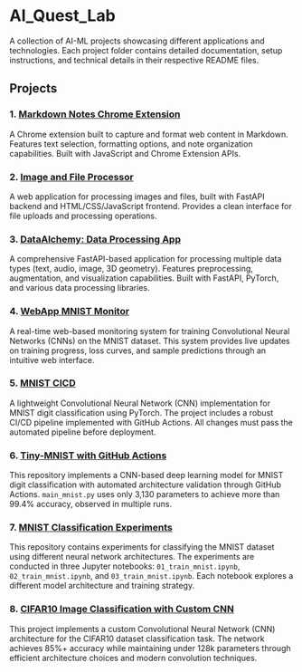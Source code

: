 # AI_Quest_Lab

A collection of AI-ML projects showcasing different applications and technologies.
Each project folder contains detailed documentation, setup instructions, and technical details in their respective README files.

## Projects

### 1. [Markdown Notes Chrome Extension](session_01_chrome_extension/README.md)
A Chrome extension built to capture and format web content in Markdown. Features text selection, formatting options, and note organization capabilities. Built with JavaScript and Chrome Extension APIs.

### 2. [Image and File Processor](session_02_web_FastAPI_app/README.md)
A web application for processing images and files, built with FastAPI backend and HTML/CSS/JavaScript frontend. Provides a clean interface for file uploads and processing operations.

### 3. [DataAlchemy: Data Processing App](session_03_ML_data_processing_app/README.md)
A comprehensive FastAPI-based application for processing multiple data types (text, audio, image, 3D geometry). Features preprocessing, augmentation, and visualization capabilities. Built with FastAPI, PyTorch, and various data processing libraries.

### 4. [WebApp MNIST Monitor](session_04_web_app_mnist_monitor/README.md)
A real-time web-based monitoring system for training Convolutional Neural Networks (CNNs) on the MNIST dataset. This system provides live updates on training progress, loss curves, and sample predictions through an intuitive web interface.

### 5. [MNIST CICD](https://github.com/dhairyag/MINIST_CICD)
A lightweight Convolutional Neural Network (CNN) implementation for MNIST digit classification using PyTorch.
The project includes a robust CI/CD pipeline implemented with GitHub Actions. All changes must pass the automated pipeline before deployment. 

### 6. [Tiny-MNIST with GitHub Actions](https://github.com/dhairyag/tiny_MNIST)
This repository implements a CNN-based deep learning model for MNIST digit classification with automated architecture validation through GitHub Actions.
`main_mnist.py` uses only 3,130 parameters to achieve more than 99.4% accuracy, observed in multiple runs.

### 7. [MNIST Classification Experiments](https://github.com/dhairyag/multi_models_MNIST)
This repository contains experiments for classifying the MNIST dataset using different neural network architectures. The experiments are conducted in three Jupyter notebooks: `01_train_mnist.ipynb`, `02_train_mnist.ipynb`, and `03_train_mnist.ipynb`. Each notebook explores a different model architecture and training strategy.

### 8. [CIFAR10 Image Classification with Custom CNN](https://github.com/dhairyag/4blocks_CIFAR10)
This project implements a custom Convolutional Neural Network (CNN) architecture for the CIFAR10 dataset classification task. The network achieves 85%+ accuracy while maintaining under 128k parameters through efficient architecture choices and modern convolution techniques.

